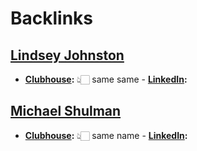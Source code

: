 
# Backlinks
## [Lindsey Johnston](<Lindsey Johnston.md>)
- **[Clubhouse](<Clubhouse.md>):** 👆🏻 same same
        - **[LinkedIn](<LinkedIn.md>):**

## [Michael Shulman](<Michael Shulman.md>)
- **[Clubhouse](<Clubhouse.md>):** 👆🏻 same name
        - **[LinkedIn](<LinkedIn.md>):**

